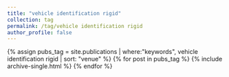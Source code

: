 ```yaml
---
title: "vehicle identification rigid"
collection: tag
permalink: /tag/vehicle identification rigid
author_profile: false
---
```

{% assign pubs_tag = site.publications | where:"keywords", vehicle identification rigid | sort: "venue" %}
{% for post in pubs_tag %}
  {% include archive-single.html %}
{% endfor %}